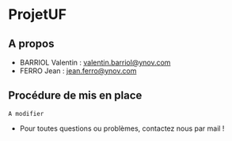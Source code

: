 # ProjetUF

## A propos
* BARRIOL Valentin : valentin.barriol@ynov.com
* FERRO Jean : jean.ferro@ynov.com

## Procédure de mis en place
```
A modifier
```

* Pour toutes questions ou problèmes, contactez nous par mail !

